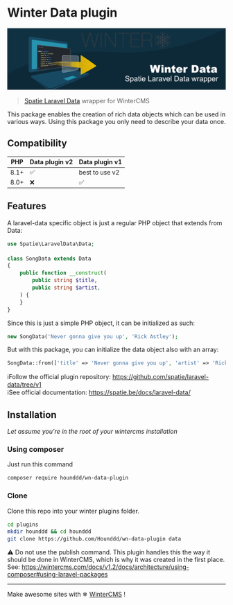 # Winter Data plugin

![Winter Data](https://github.com/hounddd/wn-data-plugin/blob/main/.github/Data-plugin.png?raw=true)

> [Spatie Laravel Data](https://github.com/spatie/laravel-google-calendar) wrapper for WinterCMS

This package enables the creation of rich data objects which can be used in various ways. Using this package you only need to describe your data once.

## Compatibility

| PHP  | Data plugin v2 |  Data plugin v1 | 
|------|----------------|----------------|
| 8.1+ | ✅ | best to use v2 |
| 8.0+ | ❌ | ✅ |

## Features

A laravel-data specific object is just a regular PHP object that extends from Data:

```php
use Spatie\LaravelData\Data;

class SongData extends Data
{
    public function __construct(
        public string $title,
        public string $artist,
    ) {
    }
}
```
Since this is just a simple PHP object, it can be initialized as such:

```php
new SongData('Never gonna give you up', 'Rick Astley');
```

But with this package, you can initialize the data object also with an array:

```php
SongData::from(['title' => 'Never gonna give you up', 'artist' => 'Rick Astley']);
```

ℹFollow the official plugin repository: https://github.com/spatie/laravel-data/tree/v1  
ℹSee official documentation: https://spatie.be/docs/laravel-data/


## Installation
*Let assume you're in the root of your wintercms installation*

### Using composer
Just run this command
```bash
composer require hounddd/wn-data-plugin
```

### Clone
Clone this repo into your winter plugins folder.

```bash
cd plugins
mkdir hounddd && cd hounddd
git clone https://github.com/Hounddd/wn-data-plugin data
```

⚠ Do not use the publish command. This plugin handles this the way it should be done in WinterCMS, which is why it was created in the first place.  
See: https://wintercms.com/docs/v1.2/docs/architecture/using-composer#using-laravel-packages


***
Make awesome sites with ❄ [WinterCMS](https://wintercms.com) !
